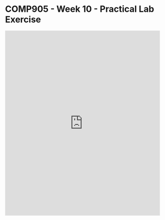 # COMP905 - Week 10 - Practical Lab Exercise
<iframe frameborder="0" width="100%" height="600px" src="https://repl.it/student_embed/assignment/6346564/60a42fab6f355bc7fd464a40442e9454"></iframe>
